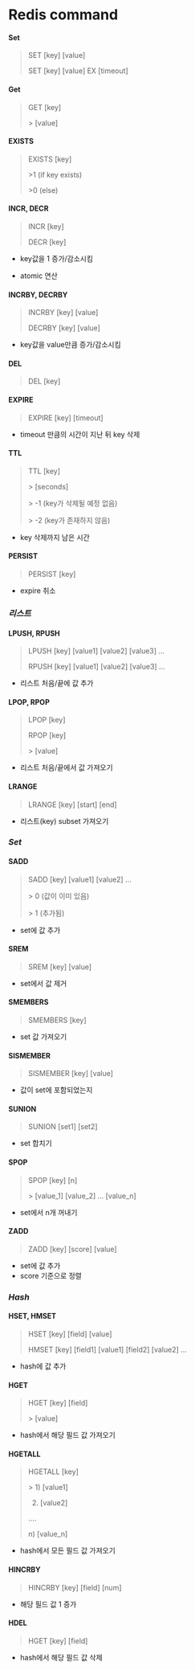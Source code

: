 ﻿# Redis command

#### Set

> SET [key] [value]
>
> SET [key] [value] EX [timeout]



#### Get

> GET [key]
>
> \> [value]



#### EXISTS

> EXISTS [key]
>
> \>1 (if key exists)
>
> \>0 (else)



#### INCR, DECR

> INCR [key]
>
> DECR [key]

- key값을 1 증가/감소시킴

- atomic 연산



#### INCRBY, DECRBY

> INCRBY [key] [value]
>
> DECRBY [key] [value]

- key값을 value만큼 증가/감소시킴



#### DEL

> DEL [key]



#### EXPIRE

> EXPIRE [key] [timeout]

- timeout 만큼의 시간이 지난 뒤 key 삭제



#### TTL

> TTL [key]
>
> \> [seconds]
>
> \> -1 (key가 삭제될 예정 없음)
>
> \> -2 (key가 존재하지 않음)

- key 삭제까지 남은 시간



#### PERSIST

> PERSIST [key]

- expire 취소



### *리스트*

#### LPUSH, RPUSH

> LPUSH [key] [value1] [value2] [value3] ...
>
> RPUSH [key] [value1] [value2] [value3] ...

- 리스트 처음/끝에 값 추가



#### LPOP, RPOP

> LPOP [key]
>
> RPOP [key]
>
> \> [value]

- 리스트 처음/끝에서 값 가져오기



#### LRANGE

> LRANGE [key] [start] [end]

- 리스트(key) subset 가져오기



### *Set*

#### SADD

> SADD [key] [value1] [value2] ...
>
> \> 0 (값이 이미 있음)
>
> \> 1 (추가됨)

- set에 값 추가



#### SREM

> SREM [key] [value]

- set에서 값 제거



#### SMEMBERS

> SMEMBERS [key]

- set 값 가져오기



#### SISMEMBER

> SISMEMBER [key] [value]

- 값이 set에 포함되었는지



#### SUNION

> SUNION [set1] [set2]

- set 합치기



#### SPOP

> SPOP [key] [n]
>
> \> [value_1] [value_2] ... [value_n]

- set에서 n개 꺼내기



#### ZADD

> ZADD [key] [score] [value]

- set에 값 추가
- score 기준으로 정렬



### *Hash*

#### HSET, HMSET

> HSET [key] [field] [value]
>
> HMSET [key] [field1] [value1] [field2] [value2] ...

- hash에 값 추가



#### HGET

> HGET [key] [field]
>
> \> [value]

- hash에서 해당 필드 값 가져오기



#### HGETALL

> HGETALL [key]
>
> \> 1) [value1]
>
> 2) [value2]
>
> ....
>
> n) [value_n]

- hash에서 모든 필드 값 가져오기



#### HINCRBY

> HINCRBY [key] [field] [num]
>

- 해당 필드 값 1 증가



#### HDEL

> HGET [key] [field]
>

- hash에서 해당 필드 값 삭제